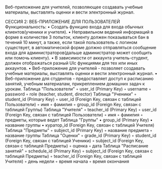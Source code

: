 Веб-приложение для учителей, позволяющее создавать учебные материалы, выставлять оценки и вести электронный журнал.

СЕССИЯ 2: ВЕБ-ПРИЛОЖЕНИЕ ДЛЯ ПОЛЬЗОВАТЕЛЕЙ
Функциональность:
    • Создать функцию входа для входа обычных клиентов(ученики и учителя).
    • Неправильном ведений информаций в форме в количестве 3 попыток, клиенту должен показываться бан в течений 10 минут, а также, если такой пользователь с логином существует, в автоматической форме должно отправляться сообщение входа для администраторов(дальше администратор может сообщить или помочь клиенту).
    • В зависимости от аккаунта учитель-студент, должен отображаться разный UIс функциями для тех или иных аккаунтов.
    • Веб-приложение для учителей - позволяет создавать учебные материалы, выставлять оценки и вести электронный журнал.
    • Веб-приложение для студентов -  предоставляет доступ к расписанию занятий, учебным материалам, прикреплением домашних задач к урокам.
Таблица "Пользователи"
        ◦ user_id (Primary Key)
        ◦ username
        ◦ password
        ◦ role (teacher, student, director)
Таблица "Ученики"
        ◦ student_id (Primary Key)
        ◦ user_id (Foreign Key, связан с таблицей Пользователи)
        ◦ имя
        ◦ фамилия
        ◦ group_id (Foreign Key, связан с таблицей Группы)
Таблица "Учителя"
        ◦ teacher_id (Primary Key)
        ◦ user_id (Foreign Key, связан с таблицей Пользователи)
        ◦ имя
        ◦ фамилия
        ◦ предметы, которые ведет
Таблица "Группы"
    • group_id (Primary Key)
    • название группы
    • куратор_id (Foreign Key, связан с таблицей Учителя)
Таблица "Предметы"
        ◦ subject_id (Primary Key)
        ◦ название предмета
        ◦ название группы
Таблица "Оценки"
        ◦ grade_id (Primary Key)
        ◦ student_id (Foreign Key, связан с таблицей Ученики)
        ◦ subject_id (Foreign Key, связан с таблицей Предметы)
        ◦ оценка
        ◦ дата
Таблица "Расписание занятий"
        ◦ schedule_id (Primary Key)
        ◦ subject_id (Foreign Key, связан с таблицей Предметы)
        ◦ teacher_id (Foreign Key, связан с таблицей Учителя)
        ◦ день недели
        ◦ время начала
        ◦ время окончания
